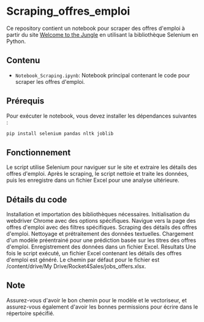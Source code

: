 # Scraping_offres_emploi

Ce repository contient un notebook pour scraper des offres d'emploi à partir du site [Welcome to the Jungle](https://www.welcometothejungle.com/) en utilisant la bibliothèque Selenium en Python.

## Contenu
- `Notebook_Scraping.ipynb`: Notebook principal contenant le code pour scraper les offres d'emploi.

## Prérequis
Pour exécuter le notebook, vous devez installer les dépendances suivantes :
```bash
pip install selenium pandas nltk joblib
```

## Fonctionnement
Le script utilise Selenium pour naviguer sur le site et extraire les détails des offres d'emploi. Après le scraping, le script nettoie et traite les données, puis les enregistre dans un fichier Excel pour une analyse ultérieure.

## Détails du code
Installation et importation des bibliothèques nécessaires.
Initialisation du webdriver Chrome avec des options spécifiques.
Navigue vers la page des offres d'emploi avec des filtres spécifiques.
Scraping des détails des offres d'emploi.
Nettoyage et prétraitement des données textuelles.
Chargement d'un modèle préentrainé pour une prédiction basée sur les titres des offres d'emploi.
Enregistrement des données dans un fichier Excel.
Résultats
Une fois le script exécuté, un fichier Excel contenant les détails des offres d'emploi est généré. Le chemin par défaut pour le fichier est /content/drive/My Drive/Rocket4Sales/jobs_offers.xlsx.

## Note
Assurez-vous d'avoir le bon chemin pour le modèle et le vectoriseur, et assurez-vous également d'avoir les bonnes permissions pour écrire dans le répertoire spécifié.


